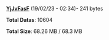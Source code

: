 [**YjJvFasF**](/data/YjJvFasF.txt) (19/02/23 - 02:34)- 241 bytes

**Total Datas**: 10604

**Total Size**: 68.26 MB / 68.3 MB